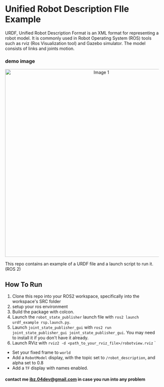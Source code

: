 # Unified Robot Description FIle Example

URDF, Unified Robot Description Format is an XML format for representing a robot model. It is commonly used in Robot Operating System (ROS) tools such as rviz (Ros Visualization tool) and Gazebo simulator. The model consists of links and joints motion.

### demo image
<p align="center">
  <img src="https://res.cloudinary.com/diekemzs9/image/upload/v1736180017/Screenshot_from_2025-01-06_18-50-22_kow97l.png" alt="Image 1" width="615">
</p>

This repo contains an example of a URDF file and a launch script to run it. (ROS 2)


## How To Run

1. Clone this repo into your ROS2 workspace, specifically into the workspace's SRC folder  
2. setup your ros environment
3. Build the package with colcon.
4. Launch the `robot_state_publisher` launch file with `ros2 launch urdf_example rsp.launch.py`.
5. Launch `joint_state_publisher_gui` with `ros2 run joint_state_publisher_gui joint_state_publisher_gui`. You may need to install it if you don't have it already.
6. Launch RViz with `rviz2 -d <path_to_your_rviz_file>/robotview.rviz`
`


- Set your fixed frame to `world`
- Add a `RobotModel` display, with the topic set to `/robot_description`, and alpha set to 0.8
- Add a `TF` display with names enabled.

#### contact me ibz.04dev@gmail.com in case you run into any problem
